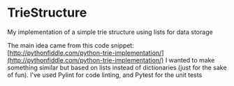 # TrieStructure
My implementation of a simple trie structure using lists for data storage

The main idea came from this code snippet: [http://pythonfiddle.com/python-trie-implementation/](http://pythonfiddle.com/python-trie-implementation/)
I wanted to make something similar but based on lists instead of dictionaries (just for the sake of fun). I've used Pylint for code linting, and Pytest for the unit tests
